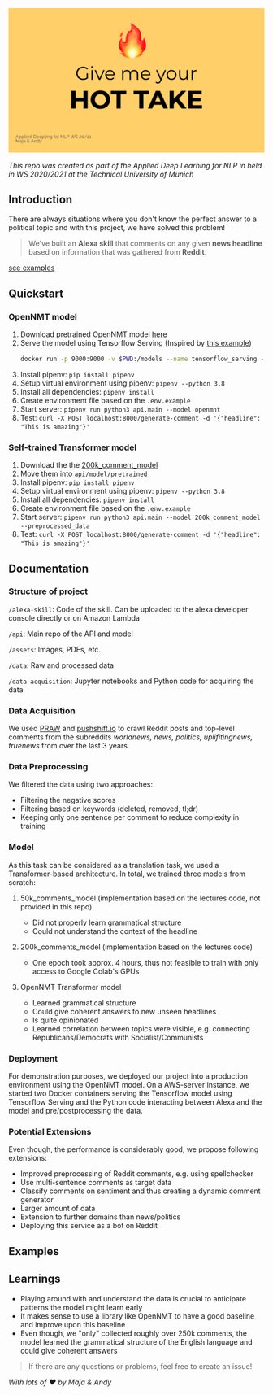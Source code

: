![Cover](assets/cover.png)

*This repo was created as part of the Applied Deep Learning for NLP in held in WS 2020/2021 at the Technical University of Munich*

## Introduction

There are always situations where you don't know the perfect answer to a political topic and with this project, we have solved this problem!

>We've built an **Alexa skill** that comments on any given **news headline** based on information that was gathered from **Reddit**.

[see examples](#examples)

## Quickstart

### OpenNMT model

1. Download pretrained OpenNMT model [here](https://drive.google.com/drive/folders/17wA8XxT-7rQMqboWUBxBH94fLA5Oifhp?usp=sharing)
2. Serve the model using Tensorflow Serving (Inspired by [this example](https://github.com/OpenNMT/OpenNMT-tf/tree/master/examples/serving/tensorflow_serving))
   ```bash
   docker run -p 9000:9000 -v $PWD:/models --name tensorflow_serving --entrypoint tensorflow_model_server tensorflow/serving --enable_batching=true --port=9000 --model_base_path=/models/hot-take-model --model_name=hot-take-model
   ```
3. Install pipenv: `pip install pipenv`
4. Setup virtual environment using pipenv: `pipenv --python 3.8`
5. Install all dependencies: `pipenv install`
6. Create environment file based on the `.env.example`
7. Start server: `pipenv run python3 api.main --model openmnt`
8. Test: `curl -X POST localhost:8000/generate-comment -d '{"headline": "This is amazing"}'`

### Self-trained Transformer model

1. Download the the [200k_comment_model](https://drive.google.com/drive/folders/1Q8X8osJwx7EklLvoXuSeP2dDA-Go8tL_?usp=sharing)
2. Move them into `api/model/pretrained`
3. Install pipenv: `pip install pipenv`
4. Setup virtual environment using pipenv: `pipenv --python 3.8`
5. Install all dependencies: `pipenv install`
6. Create environment file based on the `.env.example`
7. Start server: `pipenv run python3 api.main --model 200k_comment_model --preprocessed_data`
8. Test: `curl -X POST localhost:8000/generate-comment -d '{"headline": "This is amazing"}'`

## Documentation

### Structure of project

`/alexa-skill`: Code of the skill. Can be uploaded to the alexa developer console directly or on Amazon Lambda

`/api`: Main repo of the API and model

`/assets`: Images, PDFs, etc.

`/data`: Raw and processed data

`/data-acquisition`: Jupyter notebooks and Python code for acquiring the data

### Data Acquisition

We used [PRAW](https://praw.readthedocs.io/en/latest/index.html) and [pushshift.io](https://pushshift.io/api-parameters/) to crawl Reddit posts and top-level comments from the subreddits *worldnews, news, politics, uplifitingnews, truenews* from over the last 3 years.

### Data Preprocessing

We filtered the data using two approaches:

- Filtering the negative scores
- Filtering based on keywords (deleted, removed, tl;dr)
- Keeping only one sentence per comment to reduce complexity in training

### Model

As this task can be considered as a translation task, we used a Transformer-based architecture. In total, we trained three models from scratch:

1. 50k_comments_model (implementation based on the lectures code, not provided in this repo)
    - Did not properly learn grammatical structure
    - Could not understand the context of the headline

2. 200k_comments_model (implementation based on the lectures code)
    - One epoch took approx. 4 hours, thus not feasible to train with only access to Google Colab's GPUs

3. OpenNMT Transformer model
    - Learned grammatical structure
    - Could give coherent answers to new unseen headlines
    - Is quite opinionated
    - Learned correlation between topics were visible, e.g. connecting Republicans/Democrats with Socialist/Communists

### Deployment

For demonstration purposes, we deployed our project into a production environment using the OpenNMT model. On a AWS-server instance, we started two Docker containers serving the Tensorflow model using Tensorflow Serving and the Python code interacting between Alexa and the model and pre/postprocessing the data.

### Potential Extensions

Even though, the performance is considerably good, we propose following extensions:

- Improved preprocessing of Reddit comments, e.g. using spellchecker
- Use multi-sentence comments as target data
- Classify comments on sentiment and thus creating a dynamic comment generator
- Larger amount of data
- Extension to further domains than news/politics
- Deploying this service as a bot on Reddit

## Examples

## Learnings

- Playing around with and understand the data is crucial to anticipate patterns the model might learn early
- It makes sense to use a library like OpenNMT to have a good baseline and improve upon this baseline
- Even though, we "only" collected roughly over 250k comments, the model learned the grammatical structure of the English language and could give coherent answers

> If there are any questions or problems, feel free to create an issue!

*With lots of ❤️ by Maja & Andy*
